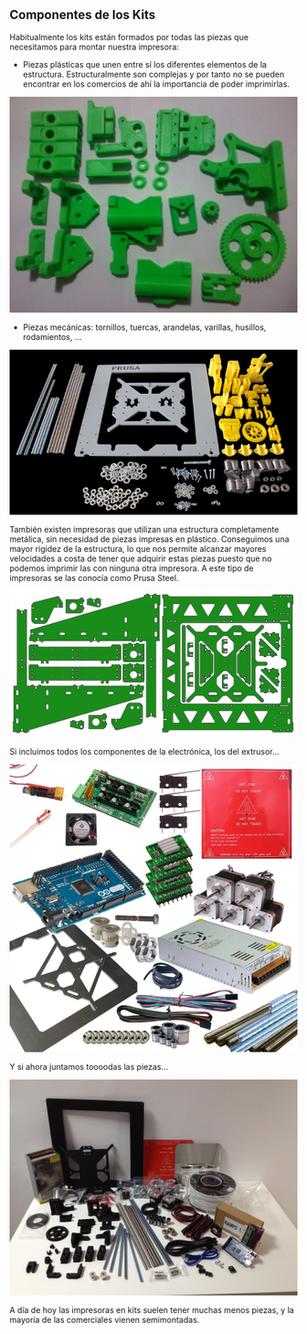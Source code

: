 ## Componentes de los Kits

Habitualmente los kits están formados por todas las piezas que necesitamos para montar nuestra impresora:

*  Piezas plásticas que unen entre sí los diferentes elementos de la estructura.  Estructuralmente son complejas y por tanto no se pueden encontrar en los comercios de ahí la importancia de poder imprimirlas.


![Piezas plásticas para una típica I3](./images/kit-de-piezas-plasticas-en-abs-para-impresora-3d-prusa-i3-322501-MLA20343446241_072015-F.jpg)

*  Piezas mecánicas: tornillos, tuercas, arandelas, varillas, husillos, rodamientos, ...

![Piezas de la estructura](./images/prusa_i3_frame_kit_yellow_parts.png)

También existen impresoras que utilizan una estructura completamente metálica, sin necesidad de piezas impresas en plástico. Conseguimos una mayor rigidez de la estructura, lo que nos permite alcanzar mayores velocidades a costa de tener que adquirir estas piezas puesto que no podemos imprimir las con ninguna otra impresora. A este tipo de impresoras se las conocía como Prusa Steel.

![Piezas de la estructura de una Prusa Steel](./images/600px-PRUSA_i3_steel_3mm_lasercut_2.01d_irobri_color.jpg)

Si incluimos todos los componentes de la electrónica, los del extrusor...

![Piezas de la electronica y estructura](./images/pack-vitaminas-completo-prusa-i3.jpg)

Y si ahora juntamos toooodas las piezas...

![Componentes de un kit de impresora Prusa I3](./images/img_3948.jpg)


A día de hoy las impresoras en kits suelen tener muchas menos piezas, y la mayoría de las comerciales vienen semimontadas.

